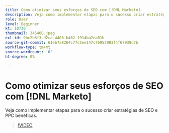 ```yaml
---
title: Como otimizar seus esforços de SEO com [!DNL Marketo]
description: Veja como implementar etapas para o sucesso criar estratégias de SEO e PPC benéficas.
role: User
level: Beginner
kt: 10730
thumbnail: 345400.jpeg
exl-id: 9bc2b6f3-d2ca-4408-b482-1914ba2ea01b
source-git-commit: 61eb7a8264c77c5ee147c76952983f4f67938d7b
workflow-type: tm+mt
source-wordcount: '0'
ht-degree: 0%

---
```


# Como otimizar seus esforços de SEO com [!DNL Marketo]

Veja como implementar etapas para o sucesso criar estratégias de SEO e PPC benéficas.

>[!VIDEO](https://video.tv.adobe.com/v/345400/?quality=12&learn=on)
